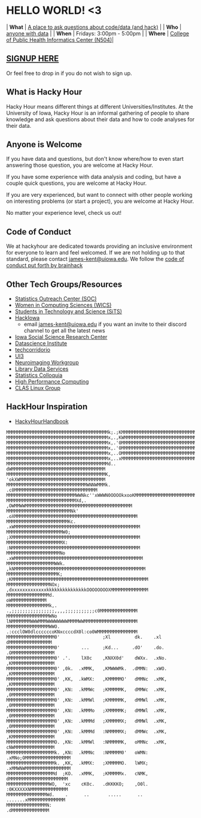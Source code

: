# HELLO WORLD! <3

| **What**  | [A place to ask questions about code/data (and hack)](#what-is-hacky-hour) |
| **Who**   | [anyone with data](#anyone-is-welcome) |
| **When**  | Fridays: 3:00pm - 5:00pm |
| **Where** | <a href="https://www.public-health.uiowa.edu/find-the-college/" target="_blank">College of Public Health Informatics Center (N504)</a>|

## <a href="https://doodle.com/poll/v4vqina7tys6txbm" target="_blank">SIGNUP HERE</a>

Or feel free to drop in if you do not wish to sign up.

## What is Hacky Hour

Hacky Hour means different things at different Universities/Institutes.
At the University of Iowa, Hacky Hour is an informal gathering of people
to share knowledge and ask questions about their data and how to code
analyses for their data.

## Anyone is Welcome

If you have data and questions, but don't know where/how to even start
answering those question, you are welcome at Hacky Hour.

If you have some experience with data analysis and coding, but have
a couple quick questions, you are welcome at Hacky Hour.

If you are very experienced, but want to connect with other people
working on interesting problems (or start a project), you are welcome
at Hacky Hour.

No matter your experience level, check us out!

## Code of Conduct

We at hackyhour are dedicated towards providing an inclusive environment for everyone
to learn and feel welcomed.
If we are not holding up to that standard, please contact james-kent@uiowa.edu.
We follow the [code of conduct put forth by brainhack](https://www.brainhack.org/code-of-conduct.html)

## Other Tech Groups/Resources

- [Statistics Outreach Center (SOC)](https://education.uiowa.edu/services/statistics-outreach-center-soc)
- [Women in Computing Sciences (WICS)](https://wics.org.uiowa.edu/)
- [Students in Technology and Science (SiTS)](https://sits.org.uiowa.edu/)
- [HackIowa](https://www.engineering.uiowa.edu/current-students/student-organizations/hackiowa)
  - email james-kent@uiowa.edu if you want an invite to their discord channel to get all the latest news
- [Iowa Social Science Research Center](http://ppc.uiowa.edu/isrc/workshops)
- [Datascience Institute](https://uiowa.edu/datascience/)
- [techcorridorio](https://www.meetup.com/techcorridorio/events/)
- [UI3](https://informatics.uiowa.edu/events)
- [Neuroimaging Workgroup](https://github.com/NeuroimagingUIowa/monthlyMeetingMinutes)
- [Library Data Services](http://guides.lib.uiowa.edu/data)
- [Statistics Colloquia](https://stat.uiowa.edu/colloquia)
- [High Performance Computing](https://hpc.uiowa.edu/)
- [CLAS Linux Group](https://clas.uiowa.edu/linux/)

## HackHour Inspiration

- [HackyHourHandbook](https://github.com/amandamiotto/HackyHourHandbook)

```
MMMMMMMMMMMMMMMMMMMMMMMMMMMMMMMMMMMMMMk;.;KMMMMMMMMMMMMMMMMMMMMMMMMMMMMMMMMMMMM
MMMMMMMMMMMMMMMMMMMMMMMMMMMMMMMMMMMMMMx,.,KWMMMMMMMMMMMMMMMMMMMMMMMMMMMMMMMMMMM
MMMMMMMMMMMMMMMMMMMMMMMMMMMMMMMMMMMMMMx,.'0MMMMMMMMMMMMMMMMMMMMMMMMMMMMMMMMMMMM
MMMMMMMMMMMMMMMMMMMMMMMMMMMMMMMMMMMMMMx,.'0MMMMMMMMMMMMMMMMMMMMMMMMMMMMMMMMMMMM
MMMMMMMMMMMMMMMMMMMMMMMMMMMMMMMMMMMMMMx,..OMMMMMMMMMMMMMMMMMMMMMMMMMMMMMMMMMMMM
MMMMMMMMMMMMMMMMMMMMMMMMMMMMMMMMMMMMMMx,..xMMMMMMMMMMMMMMMMMMMMMMMMMMMMMMMMMMMM
MMMMMMMMMMMMMMMMMMMMMMMMMMMMMMMMMMMMMMd.. dWMMMMMMMMMMMMMMMMMMMMMMMMMMMMMMMMMMM
MMMMMMMMMMMMMMMMMMMMMMMMMMMMMMMMMMMMMK,   'okXWMMMMMMMMMMMMMMMMMMMMMMMMMMMMMMMM
MMMMMMMMMMMMMMMMMMMMMMMMMMMMMMWNNWMMMk.      .c0MMMMMMMMMMMMMMMMMMMMMMMMMMMMMMM
MMMMMMMMMMMMMMMMMMMMMMMMMMWWNkc''xWWWN0OOOOkxooKMMMMMMMMMMMMMMMMMMMMMMMMMMMMMMM
MMMMMMMMMMMMMMMMMMMMMMMMMMXd,.  ,OWMMWWMMMMMMMMMMMMMMMMMMMMMMMMMMMMMMMMMMMMMMMM
MMMMMMMMMMMMMMMMMMMMMMMMNk'   .oXMMMMMMMMMMMMMMMMMMMMMMMMMMMMMMMMMMMMMMMMMMMMMM
MMMMMMMMMMMMMMMMMMMMMMMKc.   .xWMMMMMMMMMMMMMMMMMMMMMMMMMMMMMMMMMMMMMMMMMMMMMMM
MMMMMMMMMMMMMMMMMMMMMW0;     ;XMMMMMMMMMMMMMMMMMMMMMMMMMMMMMMMMMMMMMMMMMMMMMMMM
MMMMMMMMMMMMMMMMMMMMMX:      :NMMMMMMMMMMMMMMMMMMMMMMMMMMMMMMMMMMMMMMMMMMMMMMMM
MMMMMMMMMMMMMMMMMMMMNo      .xWMMMMMMMMMMMMMMMMMMMMMMMMMMMMMMMMMMMMMMMMMMMMMMMM
MMMMMMMMMMMMMMMMMMWWk.     ,kNMMMMMMMMMMMMMMMMMMMMMMMMMMMMMMMMMMMMMMMMMMMMMMMMM
MMMMMMMMMMMMMMMMMMMK;     ;KMMMMMMMMMMMMMMMMMMMMMMMMMMMMMMMMMMMMMMMMMMMMMMMMMMM
MMMMMMMMMMMMMMMMNOx;      ,dxxxxxxxxxxxxxkkkkkkkkkkkkkkkOOOOOOOOXMMMMMMMMMMMMMM
MMMMMMMMMMMMMMMMd.                                              oWMMMMMMMMMMMMM
MMMMMMMMMMMMMMMMk,.           .,;;;;;;;;;;;;;;;;,,,,;;;;;;;;;;;c0MMMMMMMMMMMMMM
MMMMMMMMMMMMMMMMWNo           lNMMMMMMMWWWMMMWWWWWWWWMMMMWWMMMMMMMMMMMMMMMMMMMM
MMMMMMMMMMMMMMMMWWO.          .:ccclOW0dlccccccoKNxccccdX0l:co0WMMMMMMMMMMMMMMM
MMMMMMMMMMMMMMMMMM0'                ;Xl         dk.    .xl    dMMMMMMMMMMMMMMMM
MMMMMMMMMMMMMMMMMM0'        ...     ;Kd...     .dO'    .do.  .OMMMMMMMMMMMMMMMM
MMMMMMMMMMMMMMMMMM0' .'.    lX0c    ,KNXX0d'    dWXx.  .xNo. ,KMMMMMMMMMMMMMMMM
MMMMMMMMMMMMMMMMMM0' ,0k.  .xMMK,   ,KMWWWMk.  .dMMN:  .xWO. ,KMMMMMMMMMMMMMMMM
MMMMMMMMMMMMMMMMMM0' ,KK,  .kWMX:   ,KMMMMMO'   dMMNc  .xMK, ,KMMMMMMMMMMMMMMMM
MMMMMMMMMMMMMMMMMM0' ,KN:  .kMMWc   ;KMMMMMK,   dMMWc  .xMK, ,0MMMMMMMMMMMMMMMM
MMMMMMMMMMMMMMMMMM0' ,KN:  .kMMWl   ;KMMMMMK,   dMMWl  .xMK, ,0MMMMMMMMMMMMMMMM
MMMMMMMMMMMMMMMMMM0' ,KN:  .kMMMo   ;XMMMMMK;   dMMWl  .xMK, ,0MMMMMMMMMMMMMMMM
MMMMMMMMMMMMMMMMMM0' ,KN:  .kMMMd   ;XMMMMMX;   dMMWl  .xMK, ,0MMMMMMMMMMMMMMMM
MMMMMMMMMMMMMMMMMM0' ,KN:  .kMMMd   :NMMMMMX;   dMMWc  .xMK, ,KMMMMMMMMMMMMMMMM
MMMMMMMMMMMMMMMMMMO. ,KN:  .kMMWl   :NMMMMMK,   oMMNc  .xMK, cNWMMMMMMMMMMMMMMM
MMMMMMMMMMMMMMMMMMk. ,KN:  .kMMNc   :NMMMMM0'   oWMN:  .xMNo;OMMMMMMMMMMMMMMMMM
MMMMMMMMMMMMMMMMMMk. ,KK,  .kMMX:   ;XMMMMMO.   lWMX;  .xMMWNWMMMMMMMMMMMMMMMMM
MMMMMMMMMMMMMMMMMMd  ;KO.  .xMMK,   ;KMMMMMx.   cNMK,   dMMMMMMMMMMMMMMMMMMMMMM
MMMMMMMMMMMMMMMMWO,  'xc    cK0c.   .dKKKKO;    ,O0l.   :0KXXXXXNMMMMMMMMMMMMMM
MMMMMMMMMMMMMMMWd.    .      ..       .....      ..      .......xMMMMMMMMMMMMMM
MMMMMMMMMMMMMMMN:                                              .dMMMMMMMMMMMMMM
```